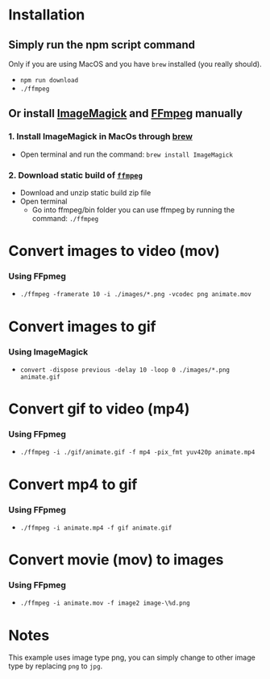 # Installation

## Simply run the npm script command

Only if you are using MacOS and you have `brew` installed (you really should).

- `npm run download`
- `./ffmpeg`

## Or install [ImageMagick](https://www.imagemagick.org) and [FFmpeg](https://www.ffmpeg.org/) manually

### 1. Install ImageMagick in MacOs through [brew](https://brew.sh/)

- Open terminal and run the command: `brew install ImageMagick`

### 2. Download static build of [`ffmpeg`](https://www.ffmpeg.org/download.html#build-mac)

- Download and unzip static build zip file
- Open terminal
  - Go into ffmpeg/bin folder you can use ffmpeg by running the command: `./ffmpeg`

# Convert images to video (mov)

### Using FFpmeg

- `./ffmpeg -framerate 10 -i ./images/*.png -vcodec png animate.mov`

# Convert images to gif

### Using ImageMagick

- `convert -dispose previous -delay 10 -loop 0 ./images/*.png animate.gif`

# Convert gif to video (mp4)

### Using FFpmeg

- `./ffmpeg -i ./gif/animate.gif -f mp4 -pix_fmt yuv420p animate.mp4`

# Convert mp4 to gif

### Using FFpmeg

- `./ffmpeg -i animate.mp4 -f gif animate.gif`

# Convert movie (mov) to images

### Using FFpmeg

- `./ffmpeg -i animate.mov -f image2 image-\%d.png`

# Notes

This example uses image type png, you can simply change to other image type by replacing `png` to `jpg`.
